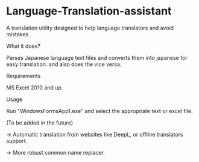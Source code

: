 # Language-Translation-assistant
A translation utility designed to help language translators and avoid mistakes

What it does?

Parses Japanese language text files and converts them into japanese for easy translation.
and also does the vice versa.

Requirements

MS Excel 2010 and up.

Usage

Run "WindowsFormsApp1.exe" and select the appropriate text or excel file.

(To be added in the future)

-> Automatic translation from websites like DeepL, or offline translators support.

-> More robust common name replacer.
